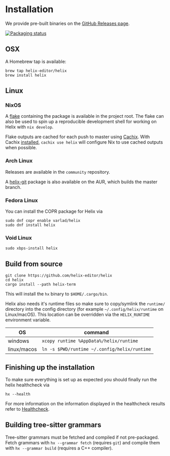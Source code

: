 # Installation

We provide pre-built binaries on the [GitHub Releases page](https://github.com/helix-editor/helix/releases).

[![Packaging status](https://repology.org/badge/vertical-allrepos/helix.svg)](https://repology.org/project/helix/versions)

## OSX

A Homebrew tap is available:

```
brew tap helix-editor/helix
brew install helix
```

## Linux

### NixOS

A [flake](https://nixos.wiki/wiki/Flakes) containing the package is available in
the project root. The flake can also be used to spin up a reproducible development
shell for working on Helix with `nix develop`.

Flake outputs are cached for each push to master using
[Cachix](https://www.cachix.org/). With Cachix
[installed](https://docs.cachix.org/installation), `cachix use helix` will
configure Nix to use cached outputs when possible.

### Arch Linux

Releases are available in the `community` repository.

A [helix-git](https://aur.archlinux.org/packages/helix-git/) package is also available on the AUR, which builds the master branch.

### Fedora Linux

You can install the COPR package for Helix via

```
sudo dnf copr enable varlad/helix
sudo dnf install helix
```

### Void Linux

```
sudo xbps-install helix
```

## Build from source

```
git clone https://github.com/helix-editor/helix
cd helix
cargo install --path helix-term
```

This will install the `hx` binary to `$HOME/.cargo/bin`.

Helix also needs it's runtime files so make sure to copy/symlink the `runtime/` directory into the
config directory (for example `~/.config/helix/runtime` on Linux/macOS). This location can be overridden
via the `HELIX_RUNTIME` environment variable.

| OS          | command                                      |
|-------------|----------------------------------------------|
| windows     | `xcopy runtime %AppData%/helix/runtime`      |
| linux/macos | `ln -s $PWD/runtime ~/.config/helix/runtime` |

## Finishing up the installation 

To make sure everything is set up as expected you should finally run the helix healthcheck via 
```
hx --health
```
For more information on the information displayed in the healthcheck results refer to [Healthcheck](https://github.com/helix-editor/helix/wiki/Healthcheck).


## Building tree-sitter grammars

Tree-sitter grammars must be fetched and compiled if not pre-packaged.
Fetch grammars with `hx --grammar fetch` (requires `git`) and compile them
with `hx --grammar build` (requires a C++ compiler).
